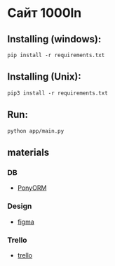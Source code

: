 # Сайт 1000ln

## Installing (windows):

    pip install -r requirements.txt 

## Installing (Unix):

    pip3 install -r requirements.txt 

## Run:
    
    python app/main.py
    
## materials

### DB

 - [PonyORM][PonyORM]

### Design

 - [figma][figma]

### Trello

 - [trello][trello]

[PonyORM]: https://editor.ponyorm.com/user/DaniinXorchenabo/IT_v_PD_1000ln/designer
[Figma]: https://www.figma.com/file/a3PGay8fyIvqslU627ZMdI/1000-listnick?node-id=21%3A0
[trello]: https://trello.com/b/Xqcnz6uR/itvpd1000ln

